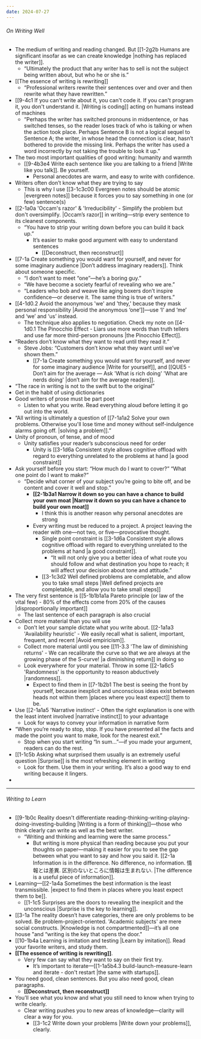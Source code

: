 ```yaml
---
date: 2024-07-27
---
```

###### *On Writing Well*
- The medium of writing and reading changed. But [[1-2g2b Humans are significant insofar as we can create knowledge |nothing has replaced the writer]].
	- “Ultimately the product that any writer has to sell is not the subject being written about, but who he or she is.”
- [[The essence of writing is rewriting]]
	- “Professional writers rewrite their sentences over and over and then rewrite what they have rewritten.”
- [[9-4c1 If you can't write about it, you can't code it. If you can't program it, you don't understand it. |Writing is coding]] acting on humans instead of machines
	- “Perhaps the writer has switched pronouns in midsentence, or has switched tenses, so the reader loses track of who is talking or when the action took place. Perhaps Sentence B is not a logical sequel to Sentence A; the writer, in whose head the connection is clear, hasn’t bothered to provide the missing link. Perhaps the writer has used a word incorrectly by not taking the trouble to look it up.”
- The two most important qualities of good writing: humanity and warmth
	- [[9-4b3e4 Write each sentence like you are talking to a friend |Write like you talk]]. Be yourself.
		- Personal anecdotes are warm, and easy to write with confidence. 
- Writers often don’t know what they are trying to say
	- This is why I use [[3-1c3c00 Evergreen notes should be atomic |evergreen notes]] because it forces you to say something in one (or few) sentence(s)
- [[2-1a0a 'Occam's razor' & 'Irreducibility' - Simplify the problem but don't oversimplify. |Occam’s razor]] in writing—strip every sentence to its cleanest components.
	- “You have to strip your writing down before you can build it back up.”
		- It’s easier to make good argument with easy to understand sentences
			- [[Deconstruct, then reconstruct]]
- [[7-1a Create something you would want for yourself, and never for some imaginary audience |Don’t address imaginary readers]]. Think about someone specific.
	- “I don’t want to meet “one”—he’s a boring guy.”
	- “We have become a society fearful of revealing who we are.”
	- “Leaders who bob and weave like aging boxers don’t inspire confidence—or deserve it. The same thing is true of writers.”
- [[4-1d0.2 Avoid the anonymous 'we' and 'they,' because they mask personal responsibility |Avoid the anonymous ‘one’]]—use ‘I’ and ‘me’ and ‘we’ and ‘us’ instead.
	- The technique also applies to negotiation. Check my note on [[4-1d0.1 The Pinocchio Effect - Liars use more words than truth tellers and use far more third-person pronouns |the Pinocchio Effect]].
- “Readers don’t know what they want to read until they read it.”
	- Steve Jobs: “Customers don’t know what they want until we’ve shown them.”
		- [[7-1a Create something you would want for yourself, and never for some imaginary audience |Write for yourself]], and [[QUE5 - Don’t aim for the average — Ask 'What is rich doing' 'What are nerds doing' |don’t aim for the average readers]].
- “The race in writing is not to the swift but to the original”
- Get in the habit of using dictionaries
- Good writers of prose must be part poet
	- Listen to what you write. Read everything aloud before letting it go out into the world.
- “All writing is ultimately a question of [[7-1a1a2 Solve your own problems. Otherwise you'll lose time and money without self-indulgence alarms going off. |solving a problem]].”
- Unity of pronoun, of tense, and of mood
	- Unity satisfies your reader’s subconscious need for order
		- Unity is [[3-1d6a Consistent style allows cognitive offload with regard to everything unrelated to the problems at hand |a good constraint]]
- Ask yourself before you start: “How much do I want to cover?” “What one point do I want to make?”
	- “Decide what corner of your subject you’re going to bite off, and be content and cover it well and stop.”
		- **[[2-1b3a1 Narrow it down so you can have a chance to build your own moat |Narrow it down so you can have a chance to build your own moat]]**
			- I think this is another reason why personal anecdotes are strong
		- Every writing must be reduced to a project. A project leaving the reader with one—not two, or five—provocative thought.
			- Single point constraint is [[3-1d6a Consistent style allows cognitive offload with regard to everything unrelated to the problems at hand |a good constraint]].
				- “It will not only give you a better idea of what route you should follow and what destination you hope to reach; it will affect your decision about tone and attitude.”
			- [[3-1c3d2 Well defined problems are completable, and allow you to take small steps |Well defined projects are completable, and allow you to take small steps]]
- The very first sentence is [[5-1b1b1a1a Pareto principle (or law of the vital few) - 80% of the effects come from 20% of the causes |disproportionally important]]
	- The last sentence of each paragraph is also crucial
- Collect more material than you will use
	- Don’t let your sample dictate what you write about. [[2-1a1a3 'Availability heuristic' - We easily recall what is salient, important, frequent, and recent |Avoid empiricism]].
	- Collect more material until you see [[11-3.3 'The law of diminishing returns' - We can recalibrate the curve so that we are always at the growing phase of the S-curve! |a diminishing return]] in doing so
	- Look everywhere for your material. Throw in some [[2-1a6c5 'Randomness' is the opportunity to reason abductively |randomness]]. 
		- Expect to find them in [[7-1b2b1 The best is seeing the front by yourself, because inexplicit and unconscious ideas exist between heads not within them |places where you least expect]] them to be.
- Use [[2-1a1a5 'Narrative instinct' - Often the right explanation is one with the least intent involved |narrative instinct]] to your advantage
	- Look for ways to convey your information in narrative form
- “When you’re ready to stop, stop. If you have presented all the facts and made the point you want to make, look for the nearest exit.”
	- Stop when you start writing “In sum…”—if you made your argument, readers can do the rest.
- [[1-1c5b Asking what surprised them usually is an extremely useful question |Surprise]] is the most refreshing element in writing
	- Look for them. Use them in your writing. It’s also a good way to end writing because it lingers.
- 

---
###### Writing to Learn
- [[9-1b0c Reality doesn't differentiate reading-thinking-writing-playing-doing-investing-building |Writing is a form of thinking]]—those who think clearly can write as well as the best writer.
	- “Writing and thinking and learning were the same process.”
		- But writing is more physical than reading because you put your thoughts on paper—making it easier for you to see the gap between what you want to say and how you said it. [[2-1a Information is in the difference. No difference, no information. 情報とは差異. 区別のないところに情報は生まれない. |The difference is a useful piece of information]].
- Learning—[[2-1a4a Sometimes the best information is the least transmissible. |expect to find them in places where you least expect them to be]].
	- [[1-1c5 Surprises are the doors to revealing the inexplicit and the unconscious |Surprise is the key to learning]].
- [[3-1a The reality doesn’t have categories, there are only problems to be solved. Be problem-project-oriented. 'Academic subjects' are mere social constructs. |Knowledge is not compartmented]]—it’s all one house "and “writing is the key that opens the door."
- [[10-1b4a Learning is imitation and testing |Learn by imitation]]. Read your favorite writers, and study them.
- **[[The essence of writing is rewriting]]**.
	- Very few can say what they want to say on their first try.
		- It’s important to iterate—[[1-1a5b4.3 build-launch-measure-learn and iterate - don't restart |the same with startups]].
- You need good, clean sentences. But you also need good, clean paragraphs.
	- **[[Deconstruct, then reconstruct]]**
- You’ll see what you know and what you still need to know when trying to write clearly.
	- Clear writing pushes you to new areas of knowledge—clarity will clear a way for you.
		- [[3-1c2 Write down your problems |Write down your problems]], clearly.
